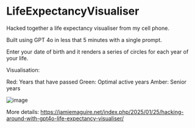 # LifeExpectancyVisualiser

Hacked together a life expectancy visualiser from my cell phone.

Built using GPT 4o in less that 5 minutes with a single prompt.

Enter your date of birth and it renders a series of circles for each year of your life.

Visualisation:

Red: Years that have passed
Green: Optimal active years
Amber: Senior years

![image](https://github.com/user-attachments/assets/076e55c2-84b3-42b8-a64a-f089fa3c0bda)


More details:
https://jamiemaguire.net/index.php/2025/01/25/hacking-around-with-gpt4o-life-expectancy-visualiser/
